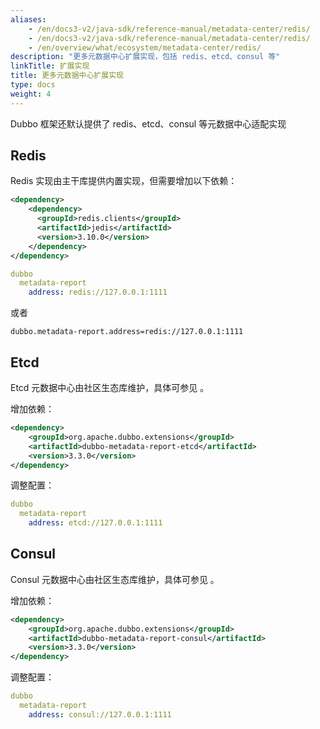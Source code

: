 ```yaml
---
aliases:
    - /en/docs3-v2/java-sdk/reference-manual/metadata-center/redis/
    - /en/docs3-v2/java-sdk/reference-manual/metadata-center/redis/
    - /en/overview/what/ecosystem/metadata-center/redis/
description: "更多元数据中心扩展实现，包括 redis、etcd、consul 等"
linkTitle: 扩展实现
title: 更多元数据中心扩展实现
type: docs
weight: 4
---
```


Dubbo 框架还默认提供了 redis、etcd、consul 等元数据中心适配实现

## Redis

Redis 实现由主干库提供内置实现，但需要增加以下依赖：

```xml
<dependency>
	<dependency>
      <groupId>redis.clients</groupId>
      <artifactId>jedis</artifactId>
      <version>3.10.0</version>
    </dependency>
</dependency>
```

```yaml
dubbo
  metadata-report
    address: redis://127.0.0.1:1111
```

或者

```properties
dubbo.metadata-report.address=redis://127.0.0.1:1111
```

## Etcd

Etcd 元数据中心由社区生态库维护，具体可参见 [](https://github.com/apache/dubbo-spi-extensions/tree/master/dubbo-metadata-report-extensions/dubbo-metadata-report-etcd)。

增加依赖：

```xml
<dependency>
    <groupId>org.apache.dubbo.extensions</groupId>
    <artifactId>dubbo-metadata-report-etcd</artifactId>
    <version>3.3.0</version>
</dependency>
```

调整配置：

```yaml
dubbo
  metadata-report
    address: etcd://127.0.0.1:1111
```


## Consul

Consul 元数据中心由社区生态库维护，具体可参见 [](https://github.com/apache/dubbo-spi-extensions/tree/master/dubbo-metadata-report-extensions/dubbo-metadata-report-consul)。

增加依赖：

```xml
<dependency>
    <groupId>org.apache.dubbo.extensions</groupId>
    <artifactId>dubbo-metadata-report-consul</artifactId>
    <version>3.3.0</version>
</dependency>
```

调整配置：

```yaml
dubbo
  metadata-report
    address: consul://127.0.0.1:1111
```
